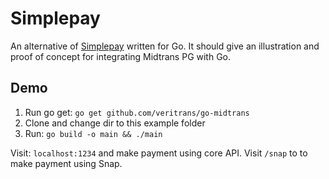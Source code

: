 # Simplepay

An alternative of [Simplepay](https://github.com/veritrans/veritrans-ruby/tree/master/example/rails/simplepay)
written for Go. It should give an illustration and proof of concept
for integrating Midtrans PG with Go.

## Demo

1. Run go get: `go get github.com/veritrans/go-midtrans`
2. Clone and change dir to this example folder
3. Run: `go build -o main && ./main`

Visit: `localhost:1234` and make payment using core API. Visit `/snap` to
to make payment using Snap.
